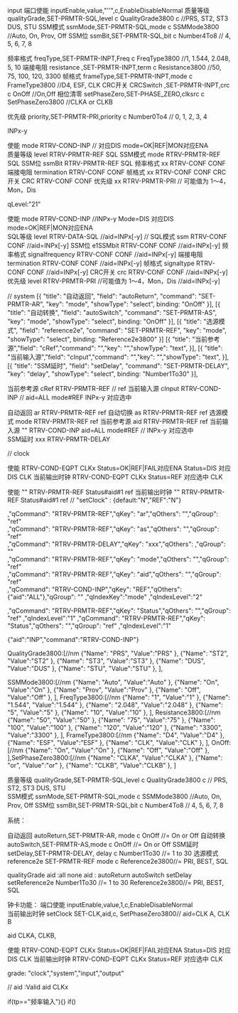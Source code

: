 
 <!-- "valueCommand": { "disable": "SET-DIS", "enable": "SET-EN" } -->

input 
端口使能 inputEnable,value,"''",c,EnableDisableNormal
质量等级 qualityGrade,SET-PRMTR-SQL,level  c QualityGrade3800 c //PRS, ST2, ST3 DUS, STU
SSM模式 ssmMode,SET-PRMTR-SQL,mode c SSMMode3800 //Auto, On, Prov, Off
SSM位 ssmBit,SET-PRMTR-SQL,bit  c Number4To8  // 4, 5, 6, 7, 8

频率格式 freqType,SET-PRMTR-INPT,Freq c FreqType3800 //1, 1.544, 2.048, 5, 10
端接电阻 resistance ,SET-PRMTR-INPT,term c Resistance3800  //50, 75, 100, 120, 3300
帧格式 frameType,SET-PRMTR-INPT,mode c FrameType3800  //D4, ESF, CLK
CRC开关 CRCSwitch ,SET-PRMTR-INPT,crc c OnOff //On,Off
相位清零 setPhaseZero,SET-PHASE_ZERO,clksrc c SetPhaseZero3800 //CLKA or CLKB

优先级 priority,SET-PRMTR-PRI,priority c Number0To4  // 0, 1, 2, 3, 4


INPx-y

使能 	mode RTRV-COND-INP	 //	          对应DIS mode=OK|REF|MON对应ENA	
质量等级 level	RTRV-PRMTR-REF			SQL
SSM模式	mode RTRV-PRMTR-REF			SQL
SSM位 ssmBit RTRV-PRMTR-REF		  	SQL
频率格式 xx	RTRV-CONF		 	CONF
端接电阻 termination	RTRV-CONF			CONF
帧格式 xx	RTRV-CONF		 	CONF
CRC开关 CRC	RTRV-CONF			CONF
优先级	xx RTRV-PRMTR-PRI		// 可能值为 1～4，Mon，Dis	



qLevel:"21"

使能 mode	RTRV-COND-INP		//INPx-y Mode=DIS         对应DIS mode=OK|REF|MON对应ENA	
SQL等级 level	RTRV-DATA-SQL			  //aid=INPx[-y]    //
SQL模式 ssm 	RTRV-CONF		CONF  //aid=INPx[-y]
SSM位	e1SSMbit  RTRV-CONF	  	CONF  //aid=INPx[-y] 
频率格式	signalfrequency RTRV-CONF			CONF  //aid=INPx[-y]
端接电阻	termination RTRV-CONF			CONF  //aid=INPx[-y]
帧格式	signaltype RTRV-CONF			CONF  //aid=INPx[-y]
CRC开关 crc	RTRV-CONF			 CONF  //aid=INPx[-y]
优先级	level RTRV-PRMTR-PRI		   //可能值为 1～4，Mon，Dis	  //aid=INPx[-y]





// system
[{ "title": "自动返回", "field": "autoReturn", "command": "SET-PRMTR-AR", "key": "mode", "showType": "select", binding: "OnOff" }],
[{ "title": "自动转换", "field": "autoSwitch", "command": "SET-PRMTR-AS", "key": "mode", "showType": "select", binding: "OnOff" }],
[{ "title": "选源模式", "field": "reference2e", "command": "SET-PRMTR-REF", "key": "mode", "showType": "select", binding: "Reference2e3800" }]
 [{ "title": "当前参考源","field": "cRef","command": "","key": "","showType": "text",  }],
 [{ "title": "当前输入源","field": "cInput","command": "","key": "","showType": "text",  }],
[{ "title": "SSM延时", "field": "setDelay", "command": "SET-PRMTR-DELAY", "key": "delay", "showType": "select", binding: "Number1To30" }],

当前参考源 cRef	 RTRV-PRMTR-REF		// 	ref
当前输入源 cInput	  RTRV-COND-INP	// 	aid=ALL   mode#REF       INPx-y   对应选中	


自动返回	ar RTRV-PRMTR-REF			ref
自动切换	as RTRV-PRMTR-REF			ref
选源模式	mode RTRV-PRMTR-REF			ref
当前参考源 	aid RTRV-PRMTR-REF		ref
当前输入源 	"" RTRV-COND-INP		aid=ALL   mode#REF  //      INPx-y   对应选中	
SSM延时	xxx RTRV-PRMTR-DELAY			


// clock

使能	RTRV-COND-EQPT		CLKx  Status=OK|REF|FAIL对应ENA Status=DIS         对应DIS	CLK
当前输出时钟	RTRV-COND-EQPT		CLKx  Status=REF        对应选中	CLK

使能	       "" RTRV-PRMTR-REF	Status#aid#1		ref
当前输出时钟  "" RTRV-PRMTR-REF   Status#aid#1	 ref  // "setClock" : {default:"N","REF":"N"}


,"qCommand": "RTRV-PRMTR-REF","qKey": "ar","qOthers": "","qGroup": "ref"  
,"qCommand": "RTRV-PRMTR-REF","qKey": "as","qOthers": "","qGroup": "ref"  
,"qCommand": "RTRV-PRMTR-DELAY","qKey": "xxx","qOthers": ,"qGroup": ""  
,"qCommand": "RTRV-PRMTR-REF","qKey": "mode","qOthers": "","qGroup": "ref"  
,"qCommand": "RTRV-PRMTR-REF","qKey": "aid","qOthers": "","qGroup": "ref"  
,"qCommand": "RTRV-COND-INP","qKey": "REF","qOthers": {"aid":"ALL"},"qGroup": "" ,"qIndexKey":"mode" ,"qIndexLevel":"2" 



,"qCommand": "RTRV-PRMTR-REF","qKey": "Status","qOthers": "","qGroup": "ref" ,"qIndexLevel":"1" 
,"qCommand": "RTRV-PRMTR-REF","qKey": "Status","qOthers": "","qGroup": "ref"   ,"qIndexLevel":"1"  




{"aid":"INP","command":"RTRV-COND-INP"}



 QualityGrade3800:[//nm
{"Name": "PRS", "Value":"PRS" },
{"Name": "ST2", "Value":"ST2" },
{"Name": "ST3", "Value":"ST3" },
{"Name": "DUS", "Value":"DUS" },
{"Name": "STU", "Value":"STU" },
],


 SSMMode3800:[//nm
{"Name": "Auto", "Value":"Auto" },
{"Name": "On", "Value":"On" },
{"Name": "Prov", "Value":"Prov" },
{"Name": "Off", "Value":"Off" },
],
 FreqType3800:[//nm
{"Name": "1", "Value":"1" },
{"Name": "1.544", "Value":"1.544" },
{"Name": "2.048", "Value":"2.048" },
{"Name": "5", "Value":"5" },
{"Name": "10", "Value":"10" },
],
 Resistance3800:[//nm
{"Name": "50", "Value":"50" },
{"Name": "75", "Value":"75" },
{"Name": "100", "Value":"100" },
{"Name": "120", "Value":"120" },
{"Name": "3300", "Value":"3300" },
],
 FrameType3800:[//nm
{"Name": "D4", "Value":"D4" },
{"Name": "ESF", "Value":"ESF" },
{"Name": "CLK", "Value":"CLK" },
], 
 OnOff:[//nm
{"Name": "On", "Value":"On" },
{"Name": "Off", "Value":"Off" },
],SetPhaseZero3800:[//nm
{"Name": "CLKA", "Value":"CLKA" },
{"Name": "or", "Value":"or" },
{"Name": "CLKB", "Value":"CLKB" },
]

质量等级 qualityGrade,SET-PRMTR-SQL,level  c QualityGrade3800 c // PRS, ST2, ST3 DUS, STU   
SSM模式 ssmMode,SET-PRMTR-SQL,mode c SSMMode3800 //Auto, On, Prov, Off
SSM位 ssmBit,SET-PRMTR-SQL,bit  c Number4To8  // 4, 5, 6, 7, 8


系统：

<!-- 不需要aid -->

自动返回 autoReturn,SET-PRMTR-AR, mode  c OnOff //= On or Off
自动转换 autoSwitch,SET-PRMTR-AS,mode c OnOff //= On or Off
SSM延时  setDelay,SET-PRMTR-DELAY, delay c Number1To30 //= 1 to 30
选源模式 reference2e SET-PRMTR-REF mode c Reference2e3800//= PRI, BEST, SQL





qualityGrade aid :all
none aid : autoReturn autoSwitch  setDelay setReference2e
Number1To30 //= 1 to 30
Reference2e3800//= PRI, BEST, SQL




<!--  位完成 -->

钟卡功能：
   端口使能 inputEnable,value,1,c,EnableDisableNormal   
   当前输出时钟 setClock SET-CLK,aid,c, SetPhaseZero3800//  aid=CLK A, CLK B


aid  CLKA, CLKB,


使能	RTRV-COND-EQPT		CLKx  Status=OK|REF|FAIL对应ENA Status=DIS         对应DIS	CLK
当前输出时钟	RTRV-COND-EQPT		CLKx  Status=REF        对应选中	CLK





grade: "clock","system","input","output" 


  // aid :Valid aid CLKx


<!-- 等级 -->
   if(tp=="频率输入"){}
   if()


   

